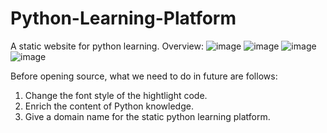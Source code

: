 # Python-Learning-Platform
A static website for python learning.
Overview:
![image](https://github.com/user-attachments/assets/40f63190-5a4d-4a02-886b-292fb56009a8)
![image](https://github.com/user-attachments/assets/8ee1c99a-e996-4ee3-90cf-20a7eafda031)
![image](https://github.com/user-attachments/assets/2631d0f2-bd1a-446e-aaa4-bf03fc7d788f)
![image](https://github.com/user-attachments/assets/5c77c84c-25d9-4c36-8348-e47acee3c81b)

Before opening source, what we need to do in future are follows:

1.  Change the font style of the hightlight code.
2.  Enrich the content of Python knowledge.
3.  Give a domain name for the static python learning platform.
